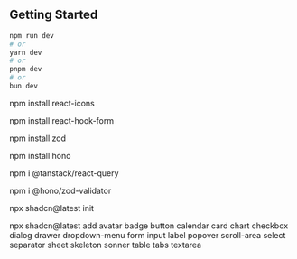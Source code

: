 ## Getting Started

```bash
npm run dev
# or
yarn dev
# or
pnpm dev
# or
bun dev
```

npm install react-icons

npm install react-hook-form

npm install zod

npm install hono

npm i @tanstack/react-query

npm i @hono/zod-validator

npx shadcn@latest init

npx shadcn@latest add avatar badge button calendar card chart checkbox dialog drawer dropdown-menu form input label popover scroll-area select separator sheet skeleton sonner table tabs textarea
